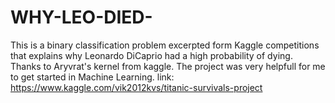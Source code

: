 # WHY-LEO-DIED-
This is a binary classification problem excerpted form Kaggle competitions that explains why Leonardo DiCaprio had a high probability of dying.   
Thanks to Aryvrat's kernel from kaggle. The project was very helpfull for me to get started in Machine Learning.
link: https://www.kaggle.com/vik2012kvs/titanic-survivals-project
